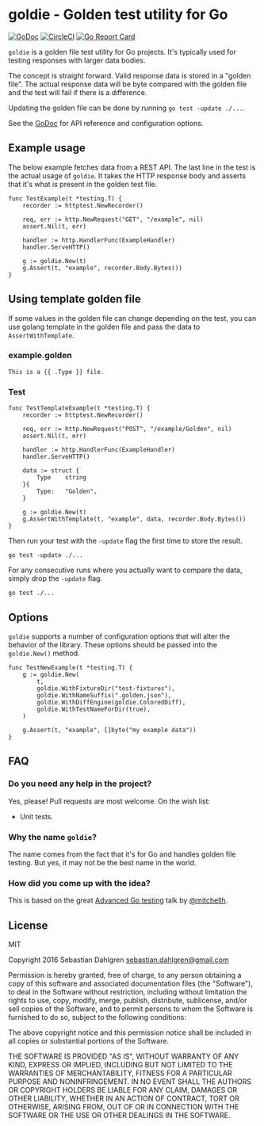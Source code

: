 # goldie - Golden test utility for Go

[![GoDoc](https://godoc.org/github.com/sebdah/goldie?status.svg)](https://godoc.org/github.com/sebdah/goldie)
[![CircleCI](https://circleci.com/gh/sebdah/goldie.svg?style=svg)](https://circleci.com/gh/sebdah/goldie)
[![Go Report Card](https://goreportcard.com/badge/github.com/sebdah/goldie)](https://goreportcard.com/report/github.com/sebdah/goldie)

`goldie` is a golden file test utility for Go projects. It's typically used for
testing responses with larger data bodies.

The concept is straight forward. Valid response data is stored in a "golden
file". The actual response data will be byte compared with the golden file and
the test will fail if there is a difference.

Updating the golden file can be done by running `go test -update ./...`.

See the [GoDoc](https://godoc.org/github.com/sebdah/goldie) for API reference
and configuration options.

## Example usage

The below example fetches data from a REST API. The last line in the test is the
actual usage of `goldie`. It takes the HTTP response body and asserts that it's
what is present in the golden test file.

```
func TestExample(t *testing.T) {
    recorder := httptest.NewRecorder()

    req, err := http.NewRequest("GET", "/example", nil)
    assert.Nil(t, err)

    handler := http.HandlerFunc(ExampleHandler)
    handler.ServeHTTP()

    g := goldie.New(t)
    g.Assert(t, "example", recorder.Body.Bytes())
}
```

## Using template golden file

If some values in the golden file can change depending on the test, you can use golang
template in the golden file and pass the data to `AssertWithTemplate`.

### example.golden
```
This is a {{ .Type }} file.
```

### Test
```
func TestTemplateExample(t *testing.T) {
    recorder := httptest.NewRecorder()

    req, err := http.NewRequest("POST", "/example/Golden", nil)
    assert.Nil(t, err)

    handler := http.HandlerFunc(ExampleHandler)
    handler.ServeHTTP()

    data := struct {
        Type	string
    }{
        Type:	"Golden",
    }

    g := goldie.New(t)
    g.AssertWithTemplate(t, "example", data, recorder.Body.Bytes())
}
```

Then run your test with the `-update` flag the first time to store the result.

`go test -update ./...`

For any consecutive runs where you actually want to compare the data, simply
drop the `-update` flag.

`go test ./...`

## Options
`goldie` supports a number of configuration options that will alter the behavior
of the library.  These options should be passed into the `goldie.New()` method.

```
func TestNewExample(t *testing.T) {
    g := goldie.New(
        t,
        goldie.WithFixtureDir("test-fixtures"),
        goldie.WithNameSuffix(".golden.json"),
        goldie.WithDiffEngine(goldie.ColoredDiff),
        goldie.WithTestNameForDir(true),
    )

    g.Assert(t, "example", []byte("my example data"))
}

```

## FAQ

### Do you need any help in the project?

Yes, please! Pull requests are most welcome. On the wish list:

- Unit tests.

### Why the name `goldie`?

The name comes from the fact that it's for Go and handles golden file testing.
But yes, it may not be the best name in the world.

### How did you come up with the idea?

This is based on the great [Advanced Go
testing](https://www.youtube.com/watch?v=yszygk1cpEc) talk by
[@mitchellh](https://twitter.com/mitchellh).

## License

MIT

Copyright 2016 Sebastian Dahlgren <sebastian.dahlgren@gmail.com>

Permission is hereby granted, free of charge, to any person obtaining a copy of
this software and associated documentation files (the "Software"), to deal in
the Software without restriction, including without limitation the rights to
use, copy, modify, merge, publish, distribute, sublicense, and/or sell copies of
the Software, and to permit persons to whom the Software is furnished to do so,
subject to the following conditions:

The above copyright notice and this permission notice shall be included in all
copies or substantial portions of the Software.

THE SOFTWARE IS PROVIDED "AS IS", WITHOUT WARRANTY OF ANY KIND, EXPRESS OR
IMPLIED, INCLUDING BUT NOT LIMITED TO THE WARRANTIES OF MERCHANTABILITY, FITNESS
FOR A PARTICULAR PURPOSE AND NONINFRINGEMENT. IN NO EVENT SHALL THE AUTHORS OR
COPYRIGHT HOLDERS BE LIABLE FOR ANY CLAIM, DAMAGES OR OTHER LIABILITY, WHETHER
IN AN ACTION OF CONTRACT, TORT OR OTHERWISE, ARISING FROM, OUT OF OR IN
CONNECTION WITH THE SOFTWARE OR THE USE OR OTHER DEALINGS IN THE SOFTWARE.
